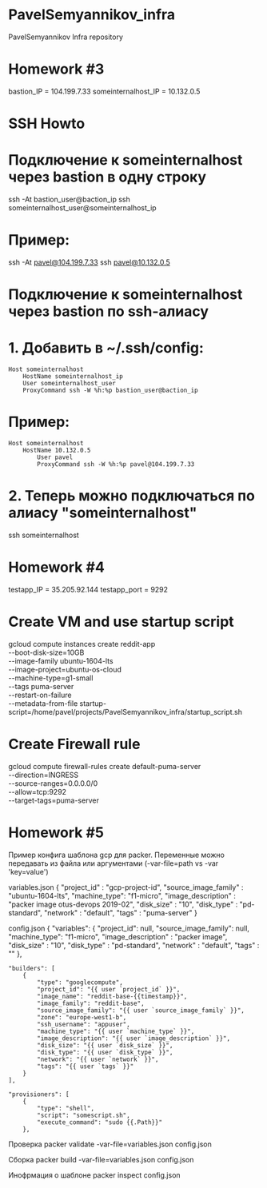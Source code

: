 # PavelSemyannikov_infra
PavelSemyannikov Infra repository

# Homework #3

bastion_IP = 104.199.7.33
someinternalhost_IP = 10.132.0.5

# SSH Howto

# Подключение к someinternalhost через bastion в одну строку
 ssh -At bastion_user@baction_ip ssh someinternalhost_user@someinternalhost_ip

# Пример: 
 ssh -At pavel@104.199.7.33 ssh pavel@10.132.0.5

# Подключение к someinternalhost через bastion по ssh-алиасу
# 1. Добавить в  ~/.ssh/config:
	Host someinternalhost
		HostName someinternalhost_ip
		User someinternalhost_user
		ProxyCommand ssh -W %h:%p bastion_user@baction_ip

# Пример: 
	Host someinternalhost
		HostName 10.132.0.5
	        User pavel
        	ProxyCommand ssh -W %h:%p pavel@104.199.7.33

# 2. Теперь можно подключаться по алиасу "someinternalhost"
 ssh someinternalhost


# Homework #4

testapp_IP = 35.205.92.144
testapp_port = 9292

# Create VM and use startup script
gcloud compute instances create reddit-app\
  --boot-disk-size=10GB \
  --image-family ubuntu-1604-lts \
  --image-project=ubuntu-os-cloud \
  --machine-type=g1-small \
  --tags puma-server \
  --restart-on-failure \
  --metadata-from-file startup-script=/home/pavel/projects/PavelSemyannikov_infra/startup_script.sh

# Create Firewall rule
gcloud compute firewall-rules create default-puma-server\
 --direction=INGRESS \
 --source-ranges=0.0.0.0/0 \
 --allow=tcp:9292 \
 --target-tags=puma-server
 
 # Homework #5
 
 Пример конфига шаблона gcp для packer. Переменные можно передавать из файла или аргументами (-var-file=path vs -var 'key=value')
 
 variables.json
 {
        "project_id" : "gcp-project-id",
        "source_image_family" : "ubuntu-1604-lts",
        "machine_type": "f1-micro",
        "image_description" : "packer image otus-devops 2019-02",
        "disk_size" : "10",
        "disk_type" : "pd-standard",
        "network" : "default",
        "tags" : "puma-server"
}
 
 config.json
 {
    "variables": {
        "project_id": null,
        "source_image_family": null,
        "machine_type": "f1-micro",
        "image_description" : "packer image",
        "disk_size" : "10",
        "disk_type" : "pd-standard",
        "network" : "default",
        "tags" : ""
    },

    "builders": [
        {
            "type": "googlecompute",
            "project_id": "{{ user `project_id` }}",
            "image_name": "reddit-base-{{timestamp}}",
            "image_family": "reddit-base",
            "source_image_family": "{{ user `source_image_family` }}",
            "zone": "europe-west1-b",
            "ssh_username": "appuser",
            "machine_type": "{{ user `machine_type` }}",
            "image_description": "{{ user `image_description` }}",
            "disk_size": "{{ user `disk_size` }}",
            "disk_type": "{{ user `disk_type` }}",
            "network": "{{ user `network` }}",
            "tags": "{{ user `tags` }}"
        }
    ],

    "provisioners": [
        {
            "type": "shell",
            "script": "somescript.sh",
            "execute_command": "sudo {{.Path}}"
        },

Проверка
packer validate -var-file=variables.json config.json

Сборка
packer build -var-file=variables.json config.json

Инофрмация о шаблоне
packer inspect config.json


